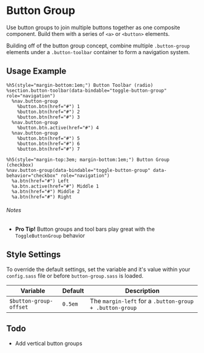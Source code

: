 
# Button Group
Use button groups to join multiple buttons together as one composite component.
Build them with a series of `<a>` or `<button>` elements.

Building off of the button group concept, combine multiple `.button-group`
elements under a `.button-toolbar` container to form a navigation system.

## Usage Example

<!--~ markup/button-group.html.haml -->
```haml
%h5(style="margin-bottom:1em;") Button Toolbar (radio)
%section.button-toolbar(data-bindable="toggle-button-group" role="navigation")
  %nav.button-group
    %button.btn(href="#") 1
    %button.btn(href="#") 2
    %button.btn(href="#") 3
  %nav.button-group
    %button.btn.active(href="#") 4
  %nav.button-group
    %button.btn(href="#") 5
    %button.btn(href="#") 6
    %button.btn(href="#") 7

%h5(style="margin-top:3em; margin-bottom:1em;") Button Group (checkbox)
%nav.button-group(data-bindable="toggle-button-group" data-behavior="checkbox" role="navigation")
  %a.btn(href="#") Left
  %a.btn.active(href="#") Middle 1
  %a.btn(href="#") Middle 2
  %a.btn(href="#") Right
```
<!-- end -->

###### Notes
- **Pro Tip!** Button groups and tool bars play great with the `ToggleButtonGroup` behavior

## Style Settings
To override the default settings, set the variable and it's value
within your `config.sass` file or before `button-group.sass` is loaded.

Variable               | Default    | Description
---------------------- | ---------- | -------------------------------------------
`$button-group-offset` | `0.5em`    | The `margin-left` for a `.button-group + .button-group`

## Todo
- Add vertical button groups

